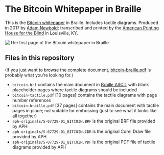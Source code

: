 # The Bitcoin Whitepaper in Braille

This is the [Bitcoin whitepaper](https://bitcoin.org/bitcoin.pdf) in Braille. Includes tactile diagrams. Produced in 2017 by [Adam Newbold](https://adam.lol); transcribed and printed by the [American Printing House for the Blind](https://www.aph.org) in Louisville, KY.

![The first page of the Bitcoin whitepaper in Braille](https://neatnik.net/bitcoin/braille/braille-bitcoin-whitepaper-page-one.png)

## Files in this repository

(If you just want to browse the complete document, [bitcoin-braille.pdf](https://github.com/neatnik/braille-bitcoin-whitepaper/blob/master/bitcoin-braille.pdf) is probably what you’re looking for.)

- `bitcoin.brf` contains the main document in [Braille ASCII](https://en.wikipedia.org/wiki/Braille_ASCII), with blank placeholder pages where tactile diagrams should be included
- `bitcoin-tactile.pdf` [10 pages] contains the tactile diagrams with page number references
- `bitcoin-braille.pdf` [37 pages] contains the main document with tactile pages in place; not suitable for embossing (just to see what it looks like all together)
- `aph-originals/S-07729-01_BITCOIN.BRF` is the original BRF file provided by APH
- `aph-originals/S-07729-01_BITCOIN.CDR` is the original Corel Draw file provided by APH
- `aph-originals/S-07729-01_BITCOIN.PDF` is the original PDF file of tactile diagrams provided by APH